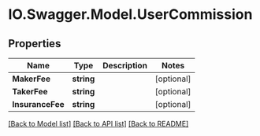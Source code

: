 # IO.Swagger.Model.UserCommission
## Properties

Name | Type | Description | Notes
------------ | ------------- | ------------- | -------------
**MakerFee** | **string** |  | [optional] 
**TakerFee** | **string** |  | [optional] 
**InsuranceFee** | **string** |  | [optional] 

[[Back to Model list]](../README.md#documentation-for-models) [[Back to API list]](../README.md#documentation-for-api-endpoints) [[Back to README]](../README.md)

